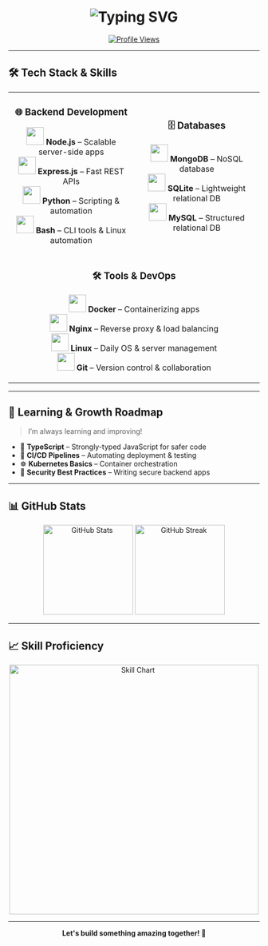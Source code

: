 <!-- 💫 Animated Header -->
<h1 align="center">
  <img src="https://readme-typing-svg.herokuapp.com?font=Fira+Code&size=30&pause=1000&center=true&vCenter=true&width=600&lines=Hi+there!+👋+I'm+MoonDPlus;Backend+Developer+%7C+Linux+Enthusiast;Lifelong+Learner+%7C+Open-Source+Fan" alt="Typing SVG" />
</h1>

<p align="center">
  <a href="https://github.com/MoonDPlus">
    <img src="https://komarev.com/ghpvc/?username=MoonDPlus&style=for-the-badge&color=blue" alt="Profile Views" />
  </a>
</p>

---

## 🛠 Tech Stack & Skills  

<table align="center">
<tr>
<td align="center" width="50%">

### 🌐 Backend Development  
<p>
  <img src="https://skillicons.dev/icons?i=nodejs" width="35"/> <b>Node.js</b> – Scalable server-side apps <br>
  <img src="https://skillicons.dev/icons?i=express" width="35"/> <b>Express.js</b> – Fast REST APIs <br>
  <img src="https://skillicons.dev/icons?i=python" width="35"/> <b>Python</b> – Scripting & automation <br>
  <img src="https://skillicons.dev/icons?i=bash" width="35"/> <b>Bash</b> – CLI tools & Linux automation <br>
</p>

</td>
<td align="center" width="50%">

### 🗄 Databases  
<p>
  <img src="https://skillicons.dev/icons?i=mongodb" width="35"/> <b>MongoDB</b> – NoSQL database <br>
  <img src="https://skillicons.dev/icons?i=sqlite" width="35"/> <b>SQLite</b> – Lightweight relational DB <br>
  <img src="https://skillicons.dev/icons?i=mysql" width="35"/> <b>MySQL</b> – Structured relational DB <br>
</p>

</td>
</tr>

<tr>
<td align="center" colspan="2">

### 🛠 Tools & DevOps  
<p>
  <img src="https://skillicons.dev/icons?i=docker" width="35"/> <b>Docker</b> – Containerizing apps <br>
  <img src="https://skillicons.dev/icons?i=nginx" width="35"/> <b>Nginx</b> – Reverse proxy & load balancing <br>
  <img src="https://skillicons.dev/icons?i=linux" width="35"/> <b>Linux</b> – Daily OS & server management <br>
  <img src="https://skillicons.dev/icons?i=git" width="35"/> <b>Git</b> – Version control & collaboration <br>
</p>

</td>
</tr>
</table>

---

## 🚀 Learning & Growth Roadmap  
> I’m always learning and improving!  

- 📘 **TypeScript** – Strongly-typed JavaScript for safer code  
- 🔄 **CI/CD Pipelines** – Automating deployment & testing  
- ☸️ **Kubernetes Basics** – Container orchestration  
- 🔐 **Security Best Practices** – Writing secure backend apps  

---

## 📊 GitHub Stats  

<p align="center">
  <img src="https://github-readme-stats.vercel.app/api?username=MoonDPlus&show_icons=true&theme=radical" alt="GitHub Stats" height="180"/>
  <img src="https://github-readme-streak-stats.herokuapp.com/?user=MoonDPlus&theme=radical" alt="GitHub Streak" height="180"/>
</p>

---

## 📈 Skill Proficiency  

<p align="center">
  <img src="https://quickchart.io/chart?c={
    type:'doughnut',
    data:{
      labels:['Node.js','Express.js','Python','Bash','MongoDB','SQLite','Docker','Linux'],
      datasets:[{
        data:[90,85,70,80,75,60,65,85],
        backgroundColor:['#339933','#000000','#3572A5','#4EAA25','#4DB33D','#003B57','#0DB7ED','#FCC624']
      }]
    },
    options:{
      plugins:{
        legend:{position:'right',labels:{color:'white',font:{size:14}}}
      }
    }
  }" alt="Skill Chart" width="500"/>
</p>

---

<p align="center">
  <b>Let's build something amazing together! 🚀</b>
</p>

